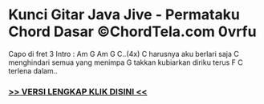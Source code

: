 
 # Kunci Gitar Java Jive - Permataku Chord Dasar ©ChordTela.com 0vrfu


Capo di fret 3 Intro : Am G Am G C..(4x) C harusnya aku berlari saja C menghindari semua yang menimpa G takkan kubiarkan diriku terus F C terlena dalam..

###  <a href="https://shortlighzx.web.app?sq=Kunci Gitar Java Jive - Permataku Chord Dasar ©ChordTela.com"> >> VERSI LENGKAP KLIK DISINI << </a>
